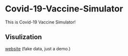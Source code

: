# Covid-19-Vaccine-Simulator
This is Covid-19 Vaccine Simulator!

## Visulization
[website](https://covid-19-vaccine-simulator.herokuapp.com/) (fake data, just a demo.)
